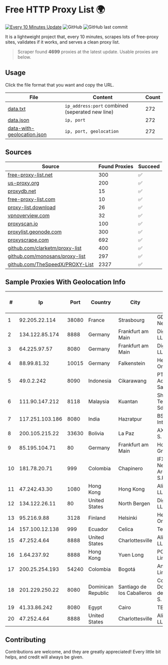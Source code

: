 
# Free HTTP Proxy List 🌍

[![Every 10 Minutes Update](https://github.com/mertguvencli/http-proxy-list/actions/workflows/main.yml/badge.svg?branch=main)](https://github.com/mertguvencli/http-proxy-list/actions/workflows/main.yml)
![GitHub](https://img.shields.io/github/license/mertguvencli/http-proxy-list)
![GitHub last commit](https://img.shields.io/github/last-commit/mertguvencli/http-proxy-list)

It is a lightweight project that, every 10 minutes, scrapes lots of free-proxy sites, validates if it works, and serves a clean proxy list.


> Scraper found **4699** proxies at the latest update. Usable proxies are below.

## Usage

Click the file format that you want and copy the URL.


|File|Content|Count|
|----|-------|-----|
|[data.txt](https://raw.githubusercontent.com/mertguvencli/http-proxy-list/main/proxy-list/data.txt)|`ip_address:port` combined (seperated new line)|272|
|[data.json](https://raw.githubusercontent.com/mertguvencli/http-proxy-list/main/proxy-list/data.json)|`ip, port`|272|
|[data-with-geolocation.json](https://raw.githubusercontent.com/mertguvencli/http-proxy-list/main/proxy-list/data-with-geolocation.json)|`ip, port, geolocation`|272|

## Sources

|Source|Found Proxies|Succeed|
|------|-------------|-------|
|[free-proxy-list.net](https://free-proxy-list.net)|300|✅|
|[us-proxy.org](https://www.us-proxy.org)|200|✅|
|[proxydb.net](http://proxydb.net)|15|✅|
|[free-proxy-list.com](https://free-proxy-list.com/?page=&port=&type%5B%5D=http&type%5B%5D=https&up_time=0&search=Search)|10|✅|
|[proxy-list.download](https://www.proxy-list.download/HTTP)|26|✅|
|[vpnoverview.com](https://vpnoverview.com/privacy/anonymous-browsing/free-proxy-servers)|32|✅|
|[proxyscan.io](https://www.proxyscan.io)|100|✅|
|[proxylist.geonode.com](https://proxylist.geonode.com/api/proxy-list?limit=300&page=1&sort_by=lastChecked&sort_type=desc&protocols=http,https)|300|✅|
|[proxyscrape.com](https://api.proxyscrape.com/v2/?request=displayproxies&protocol=http&timeout=10000&country=all&ssl=all&anonymity=all)|692|✅|
|[github.com/clarketm/proxy-list](https://raw.githubusercontent.com/clarketm/proxy-list/master/proxy-list-raw.txt)|400|✅|
|[github.com/monosans/proxy-list](https://raw.githubusercontent.com/monosans/proxy-list/main/proxies/http.txt)|297|✅|
|[github.com/TheSpeedX/PROXY-List](https://raw.githubusercontent.com/TheSpeedX/PROXY-List/master/http.txt)|2327|✅|


## Sample Proxies With Geolocation Info

|#|Ip|Port|Country|City|Internet Service Provider|
|-|--|----|-------|----|-------------------------|
|1|92.205.22.114|38080|France|Strasbourg|GD MASS Network|
|2|134.122.85.174|8888|Germany|Frankfurt am Main|DigitalOcean, LLC|
|3|64.225.97.57|8080|Germany|Frankfurt am Main|DigitalOcean, LLC|
|4|88.99.81.32|10015|Germany|Falkenstein|Hetzner Online GmbH|
|5|49.0.2.242|8090|Indonesia|Cikarawang|PT Usaha Adi Sanggoro|
|6|111.90.147.212|8118|Malaysia|Kuantan|Shinjiru Technology Sdn Bhd|
|7|117.251.103.186|8080|India|Hazratpur|BSNL Internet|
|8|200.105.215.22|33630|Bolivia|La Paz|AXS Bolivia S. A.|
|9|85.195.104.71|80|Germany|Frankfurt am Main|Host Europe GmbH|
|10|181.78.20.71|999|Colombia|Chapinero|IFX Networks Argentina S.R.L|
|11|47.242.43.30|1080|Hong Kong|Hong Kong|Alibaba.com LLC|
|12|134.122.26.11|80|United States|North Bergen|DigitalOcean, LLC|
|13|95.216.9.88|3128|Finland|Helsinki|Hetzner Online GmbH|
|14|157.100.12.138|999|Ecuador|Celica|Telconet S.A|
|15|47.252.4.64|8888|United States|Charlottesville|Alibaba.com LLC|
|16|1.64.237.92|8888|Hong Kong|Yuen Long|PCCW IMS Limited|
|17|200.25.254.193|54240|Colombia|Bogotá|Andinet ON Line|
|18|201.229.250.22|8080|Dominican Republic|Santiago de los Caballeros|Compañía Dominicana de Teléfonos S. A.|
|19|41.33.86.242|8080|Egypt|Cairo|TE Data|
|20|47.252.4.64|8888|United States|Charlottesville|Alibaba.com LLC|



## Contributing

Contributions are welcome, and they are greatly appreciated! Every
little bit helps, and credit will always be given.

